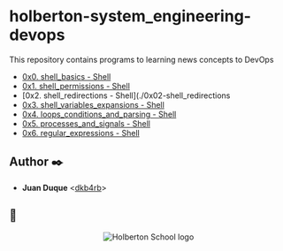 # holberton-system_engineering-devops

This repository contains programs to learning news concepts to DevOps

* [0x0. shell_basics - Shell](./0x00-shell_basics)
* [0x1. shell_permissions - Shell](./0x01-shell_permissions)
* [0x2. shell_redirections - Shell](./0x02-shell_redirections
* [0x3. shell_variables_expansions - Shell](./0x03-shell_variables_expansions)
* [0x4. loops_conditions_and_parsing - Shell](./0x04-loops_conditions_and_parsings)
* [0x5. processes_and_signals - Shell](./0x05-processes_and_signals)
* [0x6. regular_expressions - Shell](./0x06-regular_expressions)

## Author :black_nib:

* __Juan Duque__ <[dkb4rb](https://github.com/dkb4rb)>

## :pray:

<p align="center">
  <img
    src="https://blog.holbertonschool.com/wp-content/uploads/2015/09/holberton-logo-71243d031b1b54a2a59a7ce700d2529fd8ad14864799073da29569fb8d4b89251.png"
    alt="Holberton School logo">
</p>
